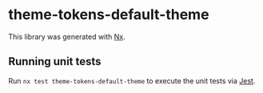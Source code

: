 # theme-tokens-default-theme

This library was generated with [Nx](https://nx.dev).

## Running unit tests

Run `nx test theme-tokens-default-theme` to execute the unit tests via [Jest](https://jestjs.io).
